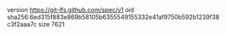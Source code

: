 version https://git-lfs.github.com/spec/v1
oid sha256:6ed315f883e869b58105b6355549155332e41af9750b592b1239f38c3f2aaa7c
size 7621
